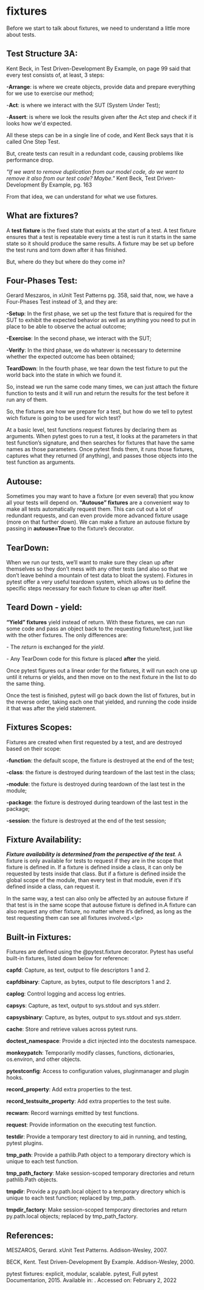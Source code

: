 
# fixtures

Before we start to talk about fixtures, we need to understand a little more about tests.<br>

## Test Structure 3A:

Kent Beck, in Test Driven-Development By Example, on page 99 said that every test consists of, at least, 3 steps:<br>

<p><strong>-Arrange</strong>: is where we create objects, provide data and prepare everything for we use to exercise our method;

<p>-<strong>Act</strong>:  is where we interact with the SUT (System Under Test);

<p>-<strong>Assert</strong>: is where we look the results given after the Act step and check if it looks how we'd expected.</p>


<p>All these steps can be in a single line of code, and Kent Beck says that it is called One Step Test.<br>

But, create tests can result in a redundant code, causing problems like performance drop.<br> 

<p><em>"If we want to remove duplication from our model code, do we want to remove it
also from our test code? Maybe."</em> Kent Beck, Test Driven-Development By Example, pg. 163<br>

From that idea, we can understand for what we use fixtures.

## What are fixtures?

A <strong>test fixture</strong> is the fixed state that exists at the start of a test. A test fixture ensures
that a test is repeatable every time a test is run it starts in the same state so it
should produce the same results. A fixture may be set up before the test runs and
torn down after it has finished.

But, where do they but where do they come in?

## Four-Phases Test:

Gerard Meszaros, in xUnit Test Patterns pg. 358, said that, now, we have a Four-Phases Test instead of 3, and they are:

<p><strong>-Setup</strong>: In the first phase, we set up the test fixture that is required for the SUT to exhibit the expected behavior as 
well as anything you need to put in place to be able to observe the actual outcome;


<p><strong>-Exercise</strong>: In the second phase, we interact with the SUT;


<p><strong>-Verify</strong>: In the third phase, we do whatever is necessary to determine whether the expected outcome has been obtained;


<p><strong>TeardDown</strong>: In the fourth phase, we tear down the test fixture to put the world back into the state in which we found it.</p>


<p>So, instead we run the same code many times, we can just attach the fixture function to tests and it will run and return
the results for the test before it run any of them.

So, the fixtures are how we prepare for a test, but how do we tell to pytest wich fixture is going to be used
for wich test?</p>
At a basic level, test functions request fixtures by declaring them as arguments. When pytest goes to run a test, 
it looks at the parameters in that test function’s signature, and then searches for fixtures that have the same 
names as those parameters. Once pytest finds them, it runs those fixtures, captures what they returned (if anything), 
and passes those objects into the test function as arguments.

## Autouse:

Sometimes you may want to have a fixture (or even several) that you know all your tests will depend on. 
<strong>“Autouse” fixtures</strong> are a convenient way to make all tests automatically request them. This can cut out 
a lot of redundant requests, and can even provide more advanced fixture usage (more on that further down).
We can make a fixture an autouse fixture by passing in <strong>autouse=True</strong> to the fixture’s decorator.

## TearDown:

When we run our tests, we’ll want to make sure they clean up after themselves so they don’t mess with 
any other tests (and also so that we don’t leave behind a mountain of test data to bloat the system). 
Fixtures in pytest offer a very useful teardown system, which allows us to define the specific 
steps necessary for each fixture to clean up after itself.

## Teard Down - yield:

<strong>“Yield” fixtures</strong> yield instead of return. With these fixtures, we can run some code and pass an object back 
to the requesting fixture/test, just like with the other fixtures. The only differences are:

<p>- The <em>return</em> is exchanged for the <em>yield</em>.


<p>- Any TearDown code for this fixture is placed <strong>after</strong> the yield.


<p>Once pytest figures out a linear order for the fixtures, it will run each one up until it returns or yields, 
and then move on to the next fixture in the list to do the same thing.<br>
<p>Once the test is finished, pytest will go back down the list of fixtures, but in the reverse order, taking 
each one that yielded, and running the code inside it that was after the yield statement.

## Fixtures Scopes:

Fixtures are created when first requested by a test, and are destroyed based on their scope:

<p><strong>-function</strong>: the default scope, the fixture is destroyed at the end of the test;


<p><strong>-class</strong>: the fixture is destroyed during teardown of the last test in the class;


<p><strong>-module</strong>: the fixture is destroyed during teardown of the last test in the module;


<p><strong>-package</strong>: the fixture is destroyed during teardown of the last test in the package;


<p><strong>-session</strong>: the fixture is destroyed at the end of the test session;


## Fixture Availability:

<strong><em>Fixture availability is determined from the perspective of the test</em></strong>. A fixture is only available for tests 
to request if they are in the scope that fixture is defined in. If a fixture is defined inside a class, it 
can only be requested by tests inside that class. But if a fixture is defined inside the global scope of 
the module, than every test in that module, even if it’s defined inside a class, can request it.

<p>In the same way, a test can also only be affected by an autouse fixture if that test is in the same scope that 
autouse fixture is defined in.A fixture can also request any other fixture, no matter where it’s defined, 
as long as the test requesting them can see all fixtures involved.<\p>

## Built-in Fixtures:

<p>Fixtures are defined using the @pytest.fixture decorator. Pytest has useful built-in fixtures, 
listed down below for reference:

<p><strong>capfd</strong>: Capture, as text, output to file descriptors 1 and 2.

<p><strong>capfdbinary</strong>: Capture, as bytes, output to file descriptors 1 and 2.

<p><strong>caplog</strong>: Control logging and access log entries.

<p><strong>capsys</strong>: Capture, as text, output to sys.stdout and sys.stderr.

<p><strong>capsysbinary</strong>: Capture, as bytes, output to sys.stdout and sys.stderr.

<p><strong>cache</strong>: Store and retrieve values across pytest runs.

<p><strong>doctest_namespace</strong>: Provide a dict injected into the docstests namespace.

<p><strong>monkeypatch</strong>: Temporarily modify classes, functions, dictionaries, os.environ, and other objects.

<p><strong>pytestconfig</strong>: Access to configuration values, pluginmanager and plugin hooks.

<p><strong>record_property</strong>: Add extra properties to the test.

<p><strong>record_testsuite_property</strong>: Add extra properties to the test suite.

<p><strong>recwarn</strong>: Record warnings emitted by test functions.

<p><strong>request</strong>: Provide information on the executing test function.

<p><strong>testdir</strong>: Provide a temporary test directory to aid in running, and testing, pytest plugins.

<p><strong>tmp_path</strong>: Provide a pathlib.Path object to a temporary directory which is unique to each test function.

<p><strong>tmp_path_factory</strong>: Make session-scoped temporary directories and return pathlib.Path objects.

<p><strong>tmpdir</strong>: Provide a py.path.local object to a temporary directory which is unique to each test function; replaced by tmp_path.

<p><strong>tmpdir_factory</strong>: Make session-scoped temporary directories and return py.path.local objects; replaced by tmp_path_factory.

## References:

<p>MESZAROS, Gerard. xUnit Test Patterns. Addison-Wesley, 2007.<br>
<p>BECK, Kent. Test Driven-Development By Example. Addison-Wesley, 2000.<br>
<p>pytest fixtures: explicit, modular, scalable. pytest, Full pytest Documentarion, 2015. Available in: 
<https://docs.pytest.org/en/6.2.x/fixture.html#what-fixtures-are>. Accessed on: February 2, 2022
